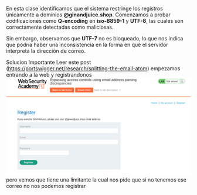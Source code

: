 En esta clase identificamos que el sistema restringe los registros únicamente a dominios **@ginandjuice.shop**. Comenzamos a probar codificaciones como **Q-encoding** en **iso-8859-1** y **UTF-8**, las cuales son correctamente detectadas como maliciosas.

Sin embargo, observamos que **UTF-7** no es bloqueado, lo que nos indica que podría haber una inconsistencia en la forma en que el servidor interpreta la dirección de correo.

Solucion
Importante Leer este post (https://portswigger.net/research/splitting-the-email-atom)
empezamos entrando a la web y registrandonos
![Pasted_image_20250829020059.png](Imagenes/Pasted_image_20250829020059.png)
pero vemos que tiene una limitante la cual nos pide que si no tenemos ese correo no nos podemos registrar
